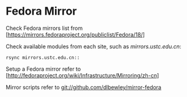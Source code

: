 # Fedora Mirror

Check Fedora mirrors list from [https://mirrors.fedoraproject.org/publiclist/Fedora/18/]

Check available modules from each site, such as *mirrors.ustc.edu.cn*:

	rsync mirrors.ustc.edu.cn::

Setup a Fedora mirror refer to [http://fedoraproject.org/wiki/Infrastructure/Mirroring/zh-cn]

Mirror scripts refer to [git://github.com/dlbewley/mirror-fedora](git://github.com/dlbewley/mirror-fedora)
